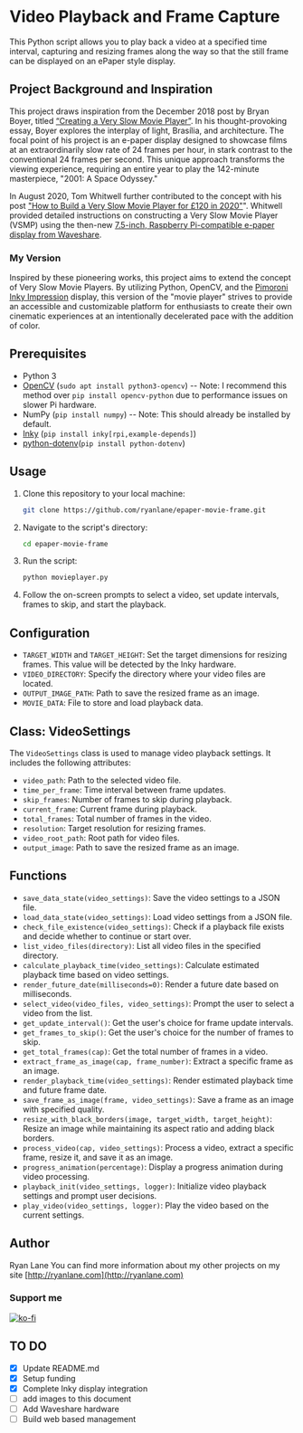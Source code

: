 # Video Playback and Frame Capture

This Python script allows you to play back a video at a specified time interval, capturing and resizing frames along the way so that the still frame can be displayed on an ePaper style display. 

## Project Background and Inspiration
This project draws inspiration from the December 2018 post by Bryan Boyer, titled [“Creating a Very Slow Movie Player”](https://medium.com/s/story/very-slow-movie-player-499f76c48b62). In his thought-provoking essay, Boyer explores the interplay of light, Brasília, and architecture. The focal point of his project is an e-paper display designed to showcase films at an extraordinarily slow rate of 24 frames per hour, in stark contrast to the conventional 24 frames per second. This unique approach transforms the viewing experience, requiring an entire year to play the 142-minute masterpiece, "2001: A Space Odyssey."

In August 2020, Tom Whitwell further contributed to the concept with his post ["How to Build a Very Slow Movie Player for £120 in 2020"](https://debugger.medium.com/how-to-build-a-very-slow-movie-player-in-2020-c5745052e4e4)". Whitwell provided detailed instructions on constructing a Very Slow Movie Player (VSMP) using the then-new [7.5-inch, Raspberry Pi-compatible e-paper display from Waveshare](https://www.waveshare.com/product/displays/e-paper/epaper-1/7.5inch-e-paper-hat.htm).

### My Version

Inspired by these pioneering works, this project aims to extend the concept of Very Slow Movie Players. By utilizing Python, OpenCV, and the [Pimoroni Inky Impression](https://shop.pimoroni.com/products/inky-impression-7-3?variant=40512683376723) display, this version of the "movie player" strives to provide an accessible and customizable platform for enthusiasts to create their own cinematic experiences at an intentionally decelerated pace with the addition of color.

## Prerequisites

- Python 3
- [OpenCV](https://opencv.org/) (`sudo apt install python3-opencv`) 
  -- Note: I recommend this method over `pip install opencv-python` due to performance issues on slower Pi hardware.
- NumPy (`pip install numpy`) -- Note: This should already be installed by default.
- [Inky](https://pypi.org/project/inky/) (`pip install inky[rpi,example-depends]`)
- [python-dotenv](https://github.com/theskumar/python-dotenv)(`pip install python-dotenv`)

## Usage

1. Clone this repository to your local machine:

   ```bash
   git clone https://github.com/ryanlane/epaper-movie-frame.git


2. Navigate to the script's directory:

   ```bash
   cd epaper-movie-frame
   ```

3. Run the script:

   ```bash
   python movieplayer.py
   ```

4. Follow the on-screen prompts to select a video, set update intervals, frames to skip, and start the playback.

## Configuration

- `TARGET_WIDTH` and `TARGET_HEIGHT`: Set the target dimensions for resizing frames. This value will be detected by the Inky hardware.
- `VIDEO_DIRECTORY`: Specify the directory where your video files are located.
- `OUTPUT_IMAGE_PATH`: Path to save the resized frame as an image.
- `MOVIE_DATA`: File to store and load playback data.

## Class: VideoSettings

The `VideoSettings` class is used to manage video playback settings. It includes the following attributes:

- `video_path`: Path to the selected video file.
- `time_per_frame`: Time interval between frame updates.
- `skip_frames`: Number of frames to skip during playback.
- `current_frame`: Current frame during playback.
- `total_frames`: Total number of frames in the video.
- `resolution`: Target resolution for resizing frames.
- `video_root_path`: Root path for video files.
- `output_image`: Path to save the resized frame as an image.

## Functions

- `save_data_state(video_settings)`: Save the video settings to a JSON file.
- `load_data_state(video_settings)`: Load video settings from a JSON file.
- `check_file_existence(video_settings)`: Check if a playback file exists and decide whether to continue or start over.
- `list_video_files(directory)`: List all video files in the specified directory.
- `calculate_playback_time(video_settings)`: Calculate estimated playback time based on video settings.
- `render_future_date(milliseconds=0)`: Render a future date based on milliseconds.
- `select_video(video_files, video_settings)`: Prompt the user to select a video from the list.
- `get_update_interval()`: Get the user's choice for frame update intervals.
- `get_frames_to_skip()`: Get the user's choice for the number of frames to skip.
- `get_total_frames(cap)`: Get the total number of frames in a video.
- `extract_frame_as_image(cap, frame_number)`: Extract a specific frame as an image.
- `render_playback_time(video_settings)`: Render estimated playback time and future frame date.
- `save_frame_as_image(frame, video_settings)`: Save a frame as an image with specified quality.
- `resize_with_black_borders(image, target_width, target_height)`: Resize an image while maintaining its aspect ratio and adding black borders.
- `process_video(cap, video_settings)`: Process a video, extract a specific frame, resize it, and save it as an image.
- `progress_animation(percentage)`: Display a progress animation during video processing.
- `playback_init(video_settings, logger)`: Initialize video playback settings and prompt user decisions.
- `play_video(video_settings, logger)`: Play the video based on the current settings.

## Author

Ryan Lane
You can find more information about my other projects on my site [http://ryanlane.com](http://ryanlane.com)

### Support me
[![ko-fi](https://ko-fi.com/img/githubbutton_sm.svg)](https://ko-fi.com/D1D81I8VM)

## TO DO

- [x] Update README.md
- [x] Setup funding
- [x] Complete Inky display integration
- [ ] add images to this document
- [ ] Add Waveshare hardware
- [ ] Build web based management